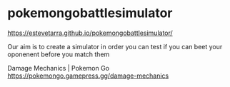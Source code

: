 # pokemongobattlesimulator

https://estevetarra.github.io/pokemongobattlesimulator/

Our aim is to create a simulator in order you can test if you can beet your oponenent before you match them

Damage Mechanics | Pokemon Go
https://pokemongo.gamepress.gg/damage-mechanics
